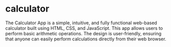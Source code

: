 # calculator
The Calculator App is a simple, intuitive, and fully functional web-based calculator built using HTML, CSS, and JavaScript. This app allows users to perform basic arithmetic operations. The design is user-friendly, ensuring that anyone can easily perform calculations directly from their web browser.
